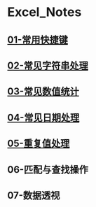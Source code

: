# Excel_Notes
## [01-常用快捷键](01-常用快捷键.md)

## [02-常见字符串处理](02-常见字符串处理.md)

## [03-常见数值统计](03-常见数值统计.md)

## [04-常见日期处理](#常见日期处理)

## [05-重复值处理](#05-重复值处理)

## 06-匹配与查找操作

## 07-数据透视







